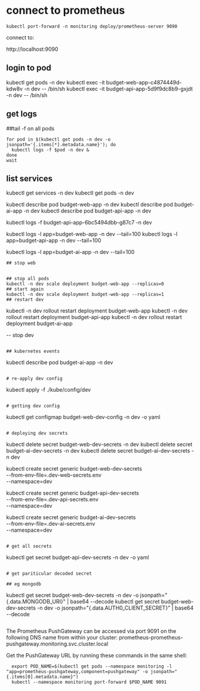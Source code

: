 # connect to prometheus

```
kubectl port-forward -n monitoring deploy/prometheus-server 9090
```

connect to:

http://localhost:9090

## login to pod

kubectl get pods -n dev
kubectl exec -it budget-web-app-c4874449d-kdw8v -n dev -- /bin/sh
kubectl exec -it budget-api-app-5d9f9dc8b9-gxjdt -n dev -- /bin/sh

## get logs

##tail -f on all pods

```
for pod in $(kubectl get pods -n dev -o jsonpath='{.items[*].metadata.name}'); do
  kubectl logs -f $pod -n dev &
done
wait

```

## list services

kubectl get services -n dev
kubectl get pods -n dev

kubectl describe pod budget-web-app -n dev
kubectl describe pod budget-ai-app -n dev
kubectl describe pod budget-api-app -n dev

kubectl logs -f budget-api-app-6bc5494dbb-g87c7 -n dev

kubectl logs -l app=budget-web-app -n dev --tail=100
kubectl logs -l app=budget-api-app -n dev --tail=100

kubectl logs -l app=budget-ai-app -n dev --tail=100

```
## stop web


## stop all pods
kubectl -n dev scale deployment budget-web-app --replicas=0
## start again
kubectl -n dev scale deployment budget-web-app --replicas=1
## restart dev

```

kubectl -n dev rollout restart deployment budget-web-app
kubectl -n dev rollout restart deployment budget-api-app
kubectl -n dev rollout restart deployment budget-ai-app

-- stop dev

```

## kubernetes events

```

kubectl describe pod budget-ai-app -n dev

```

# re-apply dev config

```

kubectl apply -f ./kube/config/dev

```

# getting dev config

```

kubectl get configmap budget-web-dev-config -n dev -o yaml

```

# deploying dev secrets

```

kubectl delete secret budget-web-dev-secrets -n dev
kubectl delete secret budget-ai-dev-secrets -n dev
kubectl delete secret budget-ai-dev-secrets -n dev

kubectl create secret generic budget-web-dev-secrets \
--from-env-file=.dev-web-secrets.env \
--namespace=dev

kubectl create secret generic budget-api-dev-secrets \
--from-env-file=.dev-api-secrets.env \
--namespace=dev

kubectl create secret generic budget-ai-dev-secrets \
--from-env-file=.dev-ai-secrets.env \
--namespace=dev

```

# get all secrets

```

kubectl get secret budget-api-dev-secrets -n dev -o yaml

```

# get pariticular decoded secret

## eg mongodb

```

kubectl get secret budget-web-dev-secrets -n dev -o jsonpath="{.data.MONGODB_URI}" | base64 --decode
kubectl get secret budget-web-dev-secrets -n dev -o jsonpath="{.data.AUTH0_CLIENT_SECRET}" | base64 --decode

```

```

The Prometheus PushGateway can be accessed via port 9091 on the following DNS name from within your cluster:
prometheus-prometheus-pushgateway.monitoring.svc.cluster.local

Get the PushGateway URL by running these commands in the same shell:

```
  export POD_NAME=$(kubectl get pods --namespace monitoring -l "app=prometheus-pushgateway,component=pushgateway" -o jsonpath="{.items[0].metadata.name}")
  kubectl --namespace monitoring port-forward $POD_NAME 9091
```
